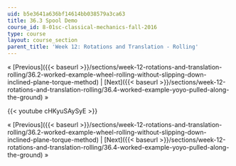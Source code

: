 ```yaml
---
uid: b5e3641a636bf14614bb038579a3ca63
title: 36.3 Spool Demo
course_id: 8-01sc-classical-mechanics-fall-2016
type: course
layout: course_section
parent_title: 'Week 12: Rotations and Translation - Rolling'
---
```


« [Previous]({{< baseurl >}}/sections/week-12-rotations-and-translation-rolling/36.2-worked-example-wheel-rolling-without-slipping-down-inclined-plane-torque-method) | [Next]({{< baseurl >}}/sections/week-12-rotations-and-translation-rolling/36.4-worked-example-yoyo-pulled-along-the-ground) »

{{< youtube cHKyuSAySyE >}}

« [Previous]({{< baseurl >}}/sections/week-12-rotations-and-translation-rolling/36.2-worked-example-wheel-rolling-without-slipping-down-inclined-plane-torque-method) | [Next]({{< baseurl >}}/sections/week-12-rotations-and-translation-rolling/36.4-worked-example-yoyo-pulled-along-the-ground) »